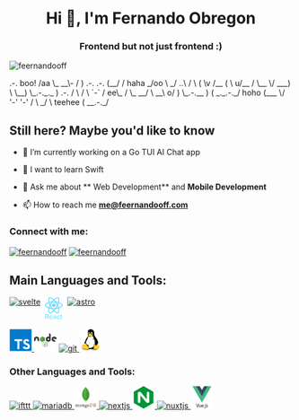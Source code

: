 <h1 align="center">Hi 👋, I'm Fernando Obregon</h1>
<h3 align="center">Frontend but not just frontend :) </h3>
<p align="left"> <img src="https://komarev.com/ghpvc/?username=feernandooff&label=Profile%20views&color=0e75b6&style=flat" alt="feernandooff" /> </p>
                      .-.
         boo!        /aa \_
                   __\-  / )                 .-.
         .-.      (__/    /        haha    _/oo \
       _/ ..\       /     \               ( \v  /__
      ( \  u/__    /       \__             \/   ___)
       \    \__)   \_.-._._   )  .-.       /     \
       /     \             `-`  / ee\_    /       \_
    __/       \               __\  o/ )   \_.-.__   )
   (   _._.-._/     hoho     (___   \/           '-'
    '-'                        /     \
                             _/       \    teehee
                            (   __.-._/



## Still here? Maybe you'd like to know

- 🔭 I’m currently working on a Go TUI AI Chat app

- 🌱 I want to learn Swift

- 💬 Ask me about ** Web Development** and **Mobile Development**

- 📫 How to reach me **me@feernandooff.com**



<h3 align="left">Connect with me:</h3>
<p align="left">
<a href="https://linkedin.com/in/feernandooff" target="blank"><img align="center" src="https://raw.githubusercontent.com/rahuldkjain/github-profile-readme-generator/master/src/images/icons/Social/linked-in-alt.svg" alt="feernandooff" height="30" width="40" /></a>
<a href="https://instagram.com/feernandooff" target="blank"><img align="center" src="https://raw.githubusercontent.com/rahuldkjain/github-profile-readme-generator/master/src/images/icons/Social/instagram.svg" alt="feernandooff" height="30" width="40" /></a>
</p>


<h2 align="left">Main Languages and Tools:</h2>


<p style="display:flex; gap:4px;" >
<a href="https://svelte.dev" target="_blank" rel="noreferrer"> <img src="https://upload.wikimedia.org/wikipedia/commons/1/1b/Svelte_Logo.svg" alt="svelte" width="40" height="40"/> </a><a href="https://reactjs.org/" target="_blank" rel="noreferrer"> <img src="https://raw.githubusercontent.com/devicons/devicon/master/icons/react/react-original-wordmark.svg" alt="react" width="40" height="40"/></a><a href="https://astro.build/" target="_blank" rel="noreferrer"> <img src="https://upload.vectorlogo.zone/logos/astrobuild/images/6e57e95c-f489-4183-b493-d2c47b173fa6.svg" alt="astro" width="40" height="40"/> </a>
</p>
<p>
 <a href="https://www.typescriptlang.org/" target="_blank" rel="noreferrer"> <img src="https://raw.githubusercontent.com/devicons/devicon/master/icons/typescript/typescript-original.svg" alt="typescript" width="40" height="40"/> </a><a href="https://nodejs.org" target="_blank" rel="noreferrer"> <img src="https://raw.githubusercontent.com/devicons/devicon/master/icons/nodejs/nodejs-original-wordmark.svg" alt="nodejs" width="40" height="40"/></a> <a href="https://git-scm.com/" target="_blank" rel="noreferrer"> <img src="https://www.vectorlogo.zone/logos/git-scm/git-scm-icon.svg" alt="git" width="40" height="40"/> </a></a><a href="https://www.linux.org/" target="_blank" rel="noreferrer"> <img src="https://raw.githubusercontent.com/devicons/devicon/master/icons/linux/linux-original.svg" alt="linux" width="40" height="40"/> </a> 
</p>



<h3 align="left">Other Languages and Tools:</h3>
<p>
 <a href="https://ifttt.com/" target="_blank" rel="noreferrer"> <img src="https://www.vectorlogo.zone/logos/ifttt/ifttt-ar21.svg" alt="ifttt" width="40" height="40"/><a href="https://mariadb.org/" target="_blank" rel="noreferrer"> <img src="https://www.vectorlogo.zone/logos/mariadb/mariadb-icon.svg" alt="mariadb" width="40" height="40"/> </a> <a href="https://www.mongodb.com/" target="_blank" rel="noreferrer"> <img src="https://raw.githubusercontent.com/devicons/devicon/master/icons/mongodb/mongodb-original-wordmark.svg" alt="mongodb" width="40" height="40"/> </a>   <a href="https://nextjs.org/" target="_blank" rel="noreferrer"> <img src="https://cdn.worldvectorlogo.com/logos/nextjs-2.svg" alt="nextjs" width="40" height="40"/> </a> <a href="https://www.nginx.com" target="_blank" rel="noreferrer"> <img src="https://raw.githubusercontent.com/devicons/devicon/master/icons/nginx/nginx-original.svg" alt="nginx" width="40" height="40"/> </a>  <a href="https://nuxtjs.org/" target="_blank" rel="noreferrer"> <img src="https://www.vectorlogo.zone/logos/nuxtjs/nuxtjs-icon.svg" alt="nuxtjs" width="40" height="40"/> </a>  <a href="https://vuejs.org/" target="_blank" rel="noreferrer"> <img src="https://raw.githubusercontent.com/devicons/devicon/master/icons/vuejs/vuejs-original-wordmark.svg" alt="vuejs" width="40" height="40"/> </a>
<p>

</div>

